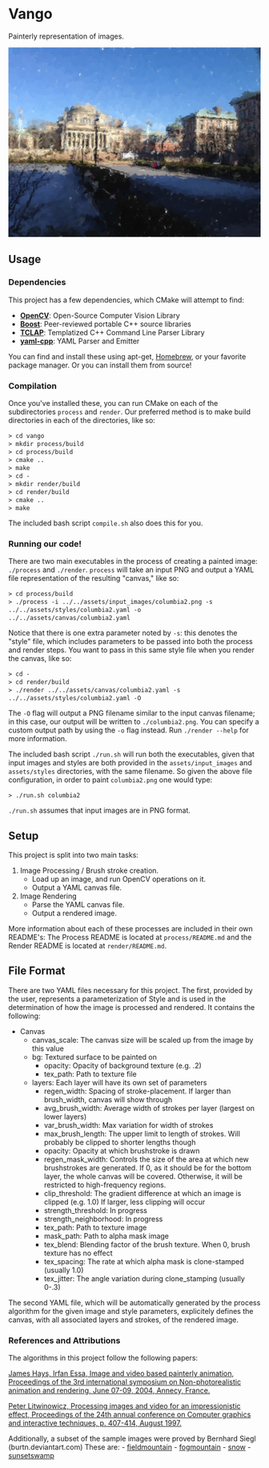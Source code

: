 # Vango

Painterly representation of images.

![Our glorious campus](./results/columbia2_textured.png)

## Usage

### Dependencies

This project has a few dependencies, which CMake will attempt to find:

- [**OpenCV**](http://opencv.org/): Open-Source Computer Vision Library
- [**Boost**](http://www.boost.org/): Peer-reviewed portable C++ source libraries
- [**TCLAP**](http://tclap.sourceforge.net/): Templatized C++ Command Line Parser Library
- [**yaml-cpp**](https://code.google.com/p/yaml-cpp/): YAML Parser and Emitter

You can find and install these using apt-get, [Homebrew](http://brew.sh/), or your favorite package manager. Or you can install them from source!

### Compilation

Once you've installed these, you can run CMake on each of the subdirectories `process` and `render`. Our preferred method is to make build directories in each of the directories, like so:

    > cd vango
    > mkdir process/build
    > cd process/build
    > cmake ..
    > make
    > cd -
    > mkdir render/build
    > cd render/build
    > cmake ..
    > make

The included bash script `compile.sh` also does this for you.

### Running our code!

There are two main executables in the process of creating a painted image: `./process` and `./render`. `process` will take an input PNG and output a YAML file representation of the resulting "canvas," like so:

    > cd process/build
    > ./process -i ../../assets/input_images/columbia2.png -s ../../assets/styles/columbia2.yaml -o ../../assets/canvas/columbia2.yaml

Notice that there is one extra parameter noted by `-s`: this denotes the "style" file, which includes parameters to be passed into both the process and render steps. You want to pass in this same style file when you render the canvas, like so:

    > cd -
    > cd render/build
    > ./render ../../assets/canvas/columbia2.yaml -s ../../assets/styles/columbia2.yaml -O

The `-O` flag will output a PNG filename similar to the input canvas filename; in this case, our output will be written to `./columbia2.png`. You can specify a custom output path by using the `-o` flag instead. Run `./render --help` for more information.

The included bash script `./run.sh` will run both the executables, given that input images and styles are both provided in the `assets/input_images` and `assets/styles` directories, with the same filename. So given the above file configuration, in order to paint `columbia2.png` one would type:

    > ./run.sh columbia2

`./run.sh` assumes that input images are in PNG format.

## Setup

This project is split into two main tasks:

1. Image Processing / Brush stroke creation.
    - Load up an image, and run OpenCV operations on it.
    - Output a YAML canvas file.
2. Image Rendering
    - Parse the YAML canvas file.
    - Output a rendered image.

More information about each of these processes are included in their own README's: The Process README is located at `process/README.md` and the Render README is located at `render/README.md`.

## File Format

There are two YAML files necessary for this project. 
The first, provided by the user, represents a parameterization of Style and is
used in the determination of how the image is processed and rendered. 
It contains the following:

- Canvas
    + canvas_scale: The canvas size will be scaled up from the image by this value
    + bg: Textured surface to be painted on
        * opacity: Opacity of background texture (e.g. .2)
        * tex_path: Path to texture file 
    + layers: Each layer will have its own set of parameters
        * regen_width: Spacing of stroke-placement. If larger than brush_width, canvas will show through
        * avg_brush_width: Average width of strokes per layer (largest on lower layers)
        * var_brush_width: Max variation for width of strokes
        * max_brush_length: The upper limit to length of strokes. Will probably be clipped to shorter lengths though
        * opacity: Opacity at which brushstroke is drawn
        * regen_mask_width: Controls the size of the area at which new brushstrokes are generated. If 0, as it should be for the bottom layer, the whole canvas will be covered. Otherwise, it will be restricted to high-frequency regions. 
        * clip_threshold: The gradient difference at which an image is clipped (e.g. 1.0) If larger, less clipping will occur
        * strength_threshold: In progress
        * strength_neighborhood: In progress
        * tex_path: Path to texture image
        * mask_path: Path to alpha mask image
        * tex_blend: Blending factor of the brush texture. When 0, brush texture has no effect
        * tex_spacing: The rate at which alpha mask is clone-stamped (usually 1.0) 
        * tex_jitter: The angle variation during clone_stamping (usually 0-.3)


The second YAML file, which will be automatically generated by the process algorithm
for the given image and style parameters, explicitely defines the canvas, with all
associated layers and strokes, of the rendered image. 


### References and Attributions
    
The algorithms in this project follow the following papers: 

[James Hays, Irfan Essa, Image and video based painterly animation, Proceedings of the 3rd international symposium on Non-photorealistic animation and rendering, June 07-09, 2004, Annecy, France.](http://cs.brown.edu/~hays/papers/IVBPA_Final.pdf)
 
[Peter Litwinowicz, Processing images and video for an impressionistic effect, Proceedings of the 24th annual conference on Computer graphics and interactive techniques, p. 407-414, August 1997.](http://www.cs.virginia.edu/~dbrogan/CS551.851.animation.sp.2000/Papers/p407-litwinowicz.pdf)


Additionally, a subset of the sample images were proved by Bernhard Siegl (burtn.deviantart.com) 
These are: 
    - [fieldmountain](http://burtn.deviantart.com/art/Fall-Meadows-492564897)
    - [fogmountain](http://burtn.deviantart.com/art/Over-The-Fog-2nd-493889140)
    - [snow](http://burtn.deviantart.com/art/She-Fawn-Is-Lie-Want-427795357)
    - [sunsetswamp](http://burtn.deviantart.com/art/Dead-Swamp-450659144) 

